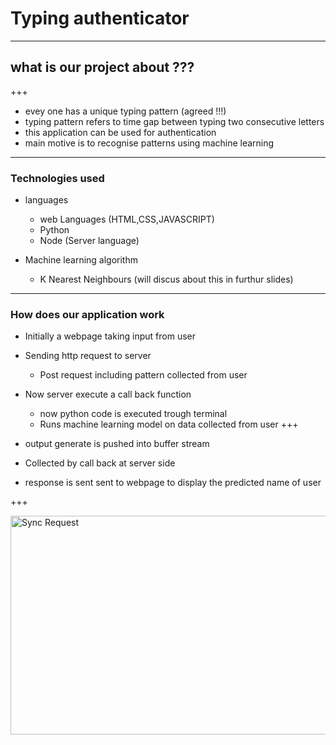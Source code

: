 # Typing authenticator

---
## what is our project about ???

+++
* evey one has a unique typing pattern (agreed !!!)
* typing pattern refers to time gap between typing two consecutive letters
* this application can be used for authentication
* main motive is to recognise patterns using machine learning

---
### Technologies used
* languages
  * web Languages (HTML,CSS,JAVASCRIPT)
  * Python
  * Node (Server language)

* Machine learning algorithm
  * K Nearest Neighbours (will discus about this in furthur slides)

---

### How does our application work
* Initially a webpage taking input from user 
* Sending http request to server 
  * Post request including pattern collected from user 
* Now server execute a call back function 
   * now python code is executed trough terminal
   * Runs machine learning model on data collected from user
+++

* output generate is pushed into buffer stream 
* Collected by call back at server side 
* response is sent sent to webpage to display the predicted name of user

+++

<img src="https://www.google.co.in/url?sa=i&rct=j&q=&esrc=s&source=images&cd=&cad=rja&uact=8&ved=0ahUKEwjal5rvi5XWAhUCzmMKHaFJDZIQjRwIBw&url=https%3A%2F%2Fdatasciencelab.wordpress.com%2F2013%2F12%2F27%2Ffinding-the-k-in-k-means-clustering%2F&psig=AFQjCNFd_URQtFngrkmyVoLCUmVRRO8pVQ&ust=1504943015134256" alt="Sync Request" style="width: 800px; height: 350;"/>




